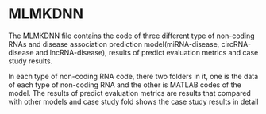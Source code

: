 # MLMKDNN

The MLMKDNN file contains the code of three different type of non-coding RNAs and disease association prediction model(miRNA-disease, circRNA-disease and lncRNA-disease), results of predict evaluation metrics and case study results.

In each type of non-coding RNA code, there two folders in it, one is the data of each type of non-coding RNA and the other is MATLAB codes of the model. The results of predict evaluation metrics are results that compared with other models and case study fold shows the case study results in detail

